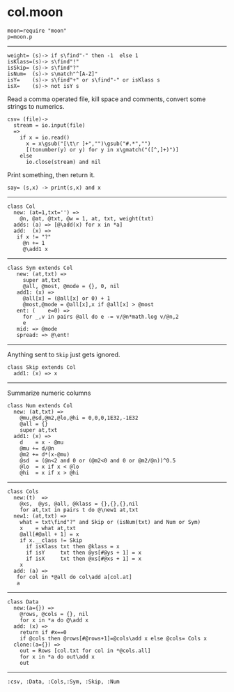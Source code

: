 # col.moon 


```moonscript
moon=require "moon"
p=moon.p
```

-----------------------------------------

```moonscript
weight= (s)-> if s\find"-" then -1  else 1
isKlass=(s)-> s\find"!"
isSkip= (s)-> s\find"?"
isNum=  (s)-> s\match"^[A-Z]"
isY=    (s)-> s\find"+" or s\find"-" or isKlass s 
isX=    (s)-> not isY s
```

Read a comma operated file, kill space and comments,
convert some strings to numerics. 

```moonscript
csv= (file)->
  stream = io.input(file)
  =>
    if x = io.read()
      x = x\gsub("[\t\r ]+","")\gsub("#.*","")
      [(tonumber(y) or y) for y in x\gmatch("([^,]+)")]
    else
      io.close(stream) and nil
```

Print something, then return it.

```moonscript
say= (s,x) -> print(s,x) and x
```

----------------------------

```moonscript
class Col
  new: (at=1,txt='') => 
    @n, @at, @txt, @w = 1, at, txt, weight(txt)
  adds: (a) => [@\add(x) for x in *a]
  add:  (x) =>
   if x != "?" 
     @n += 1
     @\add1 x
```

---------------------------

```moonscript
class Sym extends Col
   new: (at,txt) =>
     super at,txt
     @all, @most, @mode = {}, 0, nil
   add1: (x) =>
     @all[x] = (@all[x] or 0) + 1
     @most,@mode = @all[x],x if @all[x] > @most
   ent: (    e=0) =>
     for _,v in pairs @all do e -= v/@n*math.log v/@n,2
     e
   mid: => @mode
   spread: => @\ent!
```

---------------------------
Anything sent to `Skip` just gets ignored.

```moonscript
class Skip extends Col
  add1: (x) => x
```

---------------------------
Summarize numeric columns

```moonscript
class Num extends Col
  new: (at,txt) =>
    @mu,@sd,@m2,@lo,@hi = 0,0,0,1E32,-1E32
    @all = {}
    super at,txt
  add1: (x) =>
    d    = x - @mu
    @mu += d/@n
    @m2 += d*(x-@mu)
    @sd  = (@n<2 and 0 or (@m2<0 and 0 or @m2/@n))^0.5
    @lo  = x if x < @lo
    @hi  = x if x > @hi
```

----------------------------

```moonscript
class Cols
  new:(t)  =>
    @xs,  @ys, @all, @klass = {},{},{},nil
    for at,txt in pairs t do @\new1 at,txt
  new1: (at,txt) =>
    what = txt\find"?" and Skip or (isNum(txt) and Num or Sym)
    x    = what at,txt
    @all[#@all + 1] = x
    if x.__class != Skip
      if isKlass txt then @klass = x
      if isY     txt then @ys[#@ys + 1] = x
      if isX     txt then @xs[#@xs + 1] = x
    x
  add: (a) => 
   for col in *@all do col\add a[col.at]
   a
```

----------------------------

```moonscript
class Data
  new:(a={}) =>
    @rows, @cols = {}, nil
    for x in *a do @\add x
  add: (x) => 
    return if #x==0
    if @cols then @rows[#@rows+1]=@cols\add x else @cols= Cols x
  clone:(a={}) =>
    out = Rows [col.txt for col in *@cols.all] 
    for x in *a do out\add x
    out
```

----------------------------------

```moonscript
:csv, :Data, :Cols,:Sym, :Skip, :Num
```

